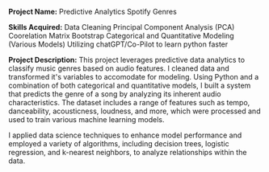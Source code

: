 **Project Name:** Predictive Analytics Spotify Genres

**Skills Acquired:**
Data Cleaning
Principal Component Analysis (PCA)
Coorelation Matrix
Bootstrap
Categorical and Quantitative Modeling (Various Models)
Utilizing chatGPT/Co-Pilot to learn python faster

**Project Description:** This project leverages predictive data analytics to classify music genres based on audio features. I cleaned data and transformed it's variables to accomodate for modeling. Using Python and a combination of both categorical and quantitative models, I built a system that predicts the genre of a song by analyzing its inherent audio characteristics. The dataset includes a range of features such as tempo, danceability, acousticness, loudness, and more, which were processed and used to train various machine learning models.

I applied data science techniques to enhance model performance and employed a variety of algorithms, including decision trees, logistic regression, and k-nearest neighbors, to analyze relationships within the data. 
